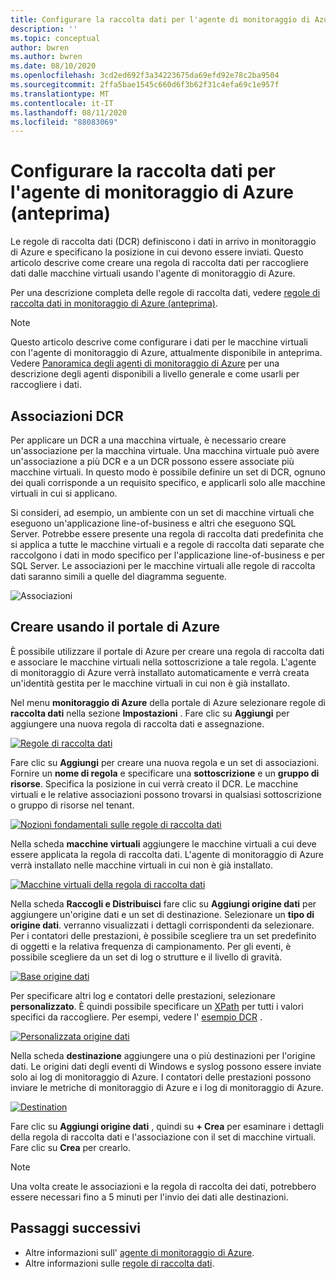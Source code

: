 ```yaml
---
title: Configurare la raccolta dati per l'agente di monitoraggio di Azure (anteprima)
description: ''
ms.topic: conceptual
author: bwren
ms.author: bwren
ms.date: 08/10/2020
ms.openlocfilehash: 3cd2ed692f3a34223675da69efd92e78c2ba9504
ms.sourcegitcommit: 2ffa5bae1545c660d6f3b62f31c4efa69c1e957f
ms.translationtype: MT
ms.contentlocale: it-IT
ms.lasthandoff: 08/11/2020
ms.locfileid: "88083069"
---
```

# <a name="configure-data-collection-for-the-azure-monitor-agent-preview"></a>Configurare la raccolta dati per l'agente di monitoraggio di Azure (anteprima)
Le regole di raccolta dati (DCR) definiscono i dati in arrivo in monitoraggio di Azure e specificano la posizione in cui devono essere inviati. Questo articolo descrive come creare una regola di raccolta dati per raccogliere dati dalle macchine virtuali usando l'agente di monitoraggio di Azure.

Per una descrizione completa delle regole di raccolta dati, vedere [regole di raccolta dati in monitoraggio di Azure (anteprima)](data-collection-rule-overview.md).

> [!NOTE]
> Questo articolo descrive come configurare i dati per le macchine virtuali con l'agente di monitoraggio di Azure, attualmente disponibile in anteprima. Vedere [Panoramica degli agenti di monitoraggio di Azure](agents-overview.md) per una descrizione degli agenti disponibili a livello generale e come usarli per raccogliere i dati.


## <a name="dcr-associations"></a>Associazioni DCR
Per applicare un DCR a una macchina virtuale, è necessario creare un'associazione per la macchina virtuale. Una macchina virtuale può avere un'associazione a più DCR e a un DCR possono essere associate più macchine virtuali. In questo modo è possibile definire un set di DCR, ognuno dei quali corrisponde a un requisito specifico, e applicarli solo alle macchine virtuali in cui si applicano. 

Si consideri, ad esempio, un ambiente con un set di macchine virtuali che eseguono un'applicazione line-of-business e altri che eseguono SQL Server. Potrebbe essere presente una regola di raccolta dati predefinita che si applica a tutte le macchine virtuali e a regole di raccolta dati separate che raccolgono i dati in modo specifico per l'applicazione line-of-business e per SQL Server. Le associazioni per le macchine virtuali alle regole di raccolta dati saranno simili a quelle del diagramma seguente.

![Associazioni](media/data-collection-rule-azure-monitor-agent/associations.png)

## <a name="create-using-the-azure-portal"></a>Creare usando il portale di Azure
È possibile utilizzare il portale di Azure per creare una regola di raccolta dati e associare le macchine virtuali nella sottoscrizione a tale regola. L'agente di monitoraggio di Azure verrà installato automaticamente e verrà creata un'identità gestita per le macchine virtuali in cui non è già installato.

Nel menu **monitoraggio di Azure** della portale di Azure selezionare regole di **raccolta dati** nella sezione **Impostazioni** . Fare clic su **Aggiungi** per aggiungere una nuova regola di raccolta dati e assegnazione.

[![Regole di raccolta dati](media/azure-monitor-agent/data-collection-rules.png)](media/azure-monitor-agent/data-collection-rules.png#lightbox)

Fare clic su **Aggiungi** per creare una nuova regola e un set di associazioni. Fornire un **nome di regola** e specificare una **sottoscrizione** e un **gruppo di risorse**. Specifica la posizione in cui verrà creato il DCR. Le macchine virtuali e le relative associazioni possono trovarsi in qualsiasi sottoscrizione o gruppo di risorse nel tenant.

[![Nozioni fondamentali sulle regole di raccolta dati](media/azure-monitor-agent/data-collection-rule-basics.png)](media/azure-monitor-agent/data-collection-rule-basics.png#lightbox)

Nella scheda **macchine virtuali** aggiungere le macchine virtuali a cui deve essere applicata la regola di raccolta dati. L'agente di monitoraggio di Azure verrà installato nelle macchine virtuali in cui non è già installato.

[![Macchine virtuali della regola di raccolta dati](media/azure-monitor-agent/data-collection-rule-virtual-machines.png)](media/azure-monitor-agent/data-collection-rule-virtual-machines.png#lightbox)

Nella scheda **Raccogli e Distribuisci** fare clic su **Aggiungi origine dati** per aggiungere un'origine dati e un set di destinazione. Selezionare un **tipo di origine dati**. verranno visualizzati i dettagli corrispondenti da selezionare. Per i contatori delle prestazioni, è possibile scegliere tra un set predefinito di oggetti e la relativa frequenza di campionamento. Per gli eventi, è possibile scegliere da un set di log o strutture e il livello di gravità. 

[![Base origine dati](media/azure-monitor-agent/data-collection-rule-data-source-basic.png)](media/azure-monitor-agent/data-collection-rule-data-source-basic.png#lightbox)


Per specificare altri log e contatori delle prestazioni, selezionare **personalizzato**. È quindi possibile specificare un [XPath](https://www.w3schools.com/xml/xpath_syntax.asp) per tutti i valori specifici da raccogliere. Per esempi, vedere l' [esempio DCR](data-collection-rule-overview.md#sample-data-collection-rule) .

[![Personalizzata origine dati](media/azure-monitor-agent/data-collection-rule-data-source-custom.png)](media/azure-monitor-agent/data-collection-rule-data-source-custom.png#lightbox)

Nella scheda **destinazione** aggiungere una o più destinazioni per l'origine dati. Le origini dati degli eventi di Windows e syslog possono essere inviate solo ai log di monitoraggio di Azure. I contatori delle prestazioni possono inviare le metriche di monitoraggio di Azure e i log di monitoraggio di Azure.

[![Destination](media/azure-monitor-agent/data-collection-rule-destination.png)](media/azure-monitor-agent/data-collection-rule-destination.png#lightbox)

Fare clic su **Aggiungi origine dati** , quindi su **+ Crea** per esaminare i dettagli della regola di raccolta dati e l'associazione con il set di macchine virtuali. Fare clic su **Crea** per crearlo.

> [!NOTE]
> Una volta create le associazioni e la regola di raccolta dei dati, potrebbero essere necessari fino a 5 minuti per l'invio dei dati alle destinazioni.


## <a name="next-steps"></a>Passaggi successivi

- Altre informazioni sull' [agente di monitoraggio di Azure](azure-monitor-agent-overview.md).
- Altre informazioni sulle [regole di raccolta dati](data-collection-rule-overview.md).

